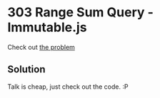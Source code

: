 # 303 Range Sum Query - Immutable.js

Check out [the problem][1]

## Solution

Talk is cheap, just check out the code. :P

[1]:	https://leetcode.com/problems/range-sum-query-immutable/
